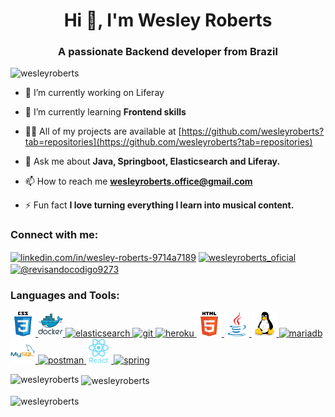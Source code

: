
<h1 align="center">Hi 👋, I'm Wesley Roberts</h1>
<h3 align="center">A passionate Backend developer from Brazil</h3>

<p align="left"> <img src="https://komarev.com/ghpvc/?username=wesleyroberts&label=Profile%20views&color=0e75b6&style=flat" alt="wesleyroberts" /> </p>

- 🔭 I’m currently working on Liferay

- 🌱 I’m currently learning **Frontend skills**

- 👨‍💻 All of my projects are available at [https://github.com/wesleyroberts?tab=repositories](https://github.com/wesleyroberts?tab=repositories)

- 💬 Ask me about **Java, Springboot, Elasticsearch and Liferay.**

- 📫 How to reach me **wesleyroberts.office@gmail.com**

- ⚡ Fun fact **I love turning everything I learn into musical content.**

<h3 align="left">Connect with me:</h3>
<p align="left">
<a href="https://linkedin.com/in/linkedin.com/in/wesley-roberts-9714a7189" target="blank"><img align="center" src="https://raw.githubusercontent.com/rahuldkjain/github-profile-readme-generator/master/src/images/icons/Social/linked-in-alt.svg" alt="linkedin.com/in/wesley-roberts-9714a7189" height="30" width="40" /></a>
<a href="https://instagram.com/wesleyroberts_oficial" target="blank"><img align="center" src="https://raw.githubusercontent.com/rahuldkjain/github-profile-readme-generator/master/src/images/icons/Social/instagram.svg" alt="wesleyroberts_oficial" height="30" width="40" /></a>
<a href="https://www.youtube.com/c/@revisandocodigo9273" target="blank"><img align="center" src="https://raw.githubusercontent.com/rahuldkjain/github-profile-readme-generator/master/src/images/icons/Social/youtube.svg" alt="@revisandocodigo9273" height="30" width="40" /></a>
</p>

<h3 align="left">Languages and Tools:</h3>
<p align="left"> <a href="https://www.w3schools.com/css/" target="_blank" rel="noreferrer"> <img src="https://raw.githubusercontent.com/devicons/devicon/master/icons/css3/css3-original-wordmark.svg" alt="css3" width="40" height="40"/> </a> <a href="https://www.docker.com/" target="_blank" rel="noreferrer"> <img src="https://raw.githubusercontent.com/devicons/devicon/master/icons/docker/docker-original-wordmark.svg" alt="docker" width="40" height="40"/> </a> <a href="https://www.elastic.co" target="_blank" rel="noreferrer"> <img src="https://www.vectorlogo.zone/logos/elastic/elastic-icon.svg" alt="elasticsearch" width="40" height="40"/> </a> <a href="https://git-scm.com/" target="_blank" rel="noreferrer"> <img src="https://www.vectorlogo.zone/logos/git-scm/git-scm-icon.svg" alt="git" width="40" height="40"/> </a> <a href="https://heroku.com" target="_blank" rel="noreferrer"> <img src="https://www.vectorlogo.zone/logos/heroku/heroku-icon.svg" alt="heroku" width="40" height="40"/> </a> <a href="https://www.w3.org/html/" target="_blank" rel="noreferrer"> <img src="https://raw.githubusercontent.com/devicons/devicon/master/icons/html5/html5-original-wordmark.svg" alt="html5" width="40" height="40"/> </a> <a href="https://www.java.com" target="_blank" rel="noreferrer"> <img src="https://raw.githubusercontent.com/devicons/devicon/master/icons/java/java-original.svg" alt="java" width="40" height="40"/> </a> <a href="https://www.linux.org/" target="_blank" rel="noreferrer"> <img src="https://raw.githubusercontent.com/devicons/devicon/master/icons/linux/linux-original.svg" alt="linux" width="40" height="40"/> </a> <a href="https://mariadb.org/" target="_blank" rel="noreferrer"> <img src="https://www.vectorlogo.zone/logos/mariadb/mariadb-icon.svg" alt="mariadb" width="40" height="40"/> </a> <a href="https://www.mysql.com/" target="_blank" rel="noreferrer"> <img src="https://raw.githubusercontent.com/devicons/devicon/master/icons/mysql/mysql-original-wordmark.svg" alt="mysql" width="40" height="40"/> </a> <a href="https://postman.com" target="_blank" rel="noreferrer"> <img src="https://www.vectorlogo.zone/logos/getpostman/getpostman-icon.svg" alt="postman" width="40" height="40"/> </a> <a href="https://reactjs.org/" target="_blank" rel="noreferrer"> <img src="https://raw.githubusercontent.com/devicons/devicon/master/icons/react/react-original-wordmark.svg" alt="react" width="40" height="40"/> </a> <a href="https://spring.io/" target="_blank" rel="noreferrer"> <img src="https://www.vectorlogo.zone/logos/springio/springio-icon.svg" alt="spring" width="40" height="40"/> </a> </p>

<p><img align="left" src="https://github-readme-stats.vercel.app/api/top-langs?username=wesleyroberts&show_icons=true&locale=en&layout=compact" alt="wesleyroberts" /></p>

<p>&nbsp;<img align="center" src="https://github-readme-stats.vercel.app/api?username=wesleyroberts&show_icons=true&locale=en" alt="wesleyroberts" /></p>

<p><img align="center" src="https://github-readme-streak-stats.herokuapp.com/?user=wesleyroberts&" alt="wesleyroberts" /></p>


